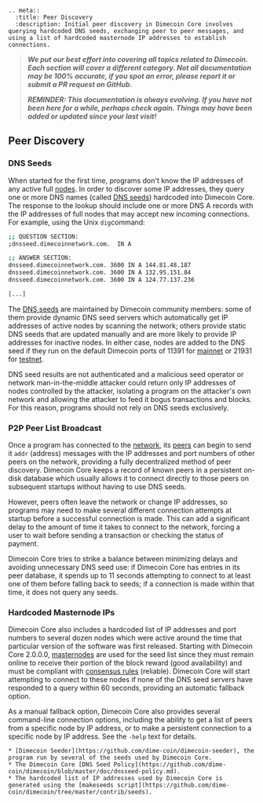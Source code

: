```{eval-rst}
.. meta::
  :title: Peer Discovery
  :description: Initial peer discovery in Dimecoin Core involves querying hardcoded DNS seeds, exchanging peer to peer messages, and using a list of hardcoded masternode IP addresses to establish connections.
```

> ***We put our best effort into covering all topics related to Dimecoin. Each section will cover a different category. Not all documentation may be 100% accurate, if you spot an error, please report it or submit a PR request on GitHub.***
>
> ***REMINDER: This documentation is always evolving. If you have not been here for a while, perhaps check again. Things may have been added or updated since your last visit!***

## Peer Discovery

### DNS Seeds

When started for the first time, programs don't know the IP addresses of any active full [nodes](../resources/glossary.md#node). In order to discover some IP addresses, they query one or more DNS names (called [DNS seeds](../resources/glossary.md#dns-seed)) hardcoded into Dimecoin Core. The response to the lookup should include one or more DNS A records with the IP addresses of full nodes that may accept new incoming connections. For example, using the Unix `dig`command:

```bash
;; QUESTION SECTION:
;dnsseed.dimecoinnetwork.com.  IN A

;; ANSWER SECTION:
dnsseed.dimecoinnetwork.com. 3600 IN A 144.81.48.187
dnsseed.dimecoinnetwork.com. 3600 IN A 132.95.151.84
dnsseed.dimecoinnetwork.com. 3600 IN A 124.77.137.236

[...]
```

The [DNS seeds](../resources/glossary.md#dns-seed) are maintained by Dimecoin community members: some of them provide dynamic DNS seed servers which automatically get IP addresses of active nodes by scanning the network; others provide static DNS seeds that are updated manually and are more likely to provide IP addresses for inactive nodes. In either case, nodes are added to the DNS seed if they run on the default Dimecoin ports of 11391 for [mainnet](../resources/glossary.md#mainnet) or 21931 for [testnet](../resources/glossary.md#testnet).

DNS seed results are not authenticated and a malicious seed operator or network man-in-the-middle attacker could return only IP addresses of nodes controlled by the attacker, isolating a program on the attacker's own network and allowing the attacker to feed it bogus transactions and blocks. For this reason, programs should not rely on DNS seeds exclusively.

### P2P Peer List Broadcast

Once a program has connected to the [network](../resources/glossary.md#network), its [peers](../resources/glossary.md#peer) can begin to send it `addr` (address) messages with the IP addresses and port numbers of other peers on the network, providing a fully decentralized method of peer discovery. Dimecoin Core keeps a record of known peers in a persistent on-disk database which usually allows it to connect directly to those peers on subsequent startups without having to use DNS seeds.

However, peers often leave the network or change IP addresses, so programs may need to make several different connection attempts at startup before a successful connection is made. This can add a significant delay to the amount of time it takes to connect to the network, forcing a user to wait before sending a transaction or checking the status of payment.

Dimecoin Core tries to strike a balance between minimizing delays and avoiding unnecessary DNS seed use: if Dimecoin Core has entries in its peer database, it spends up to 11 seconds attempting to connect to at least one of them before falling back to seeds; if a connection is made within that time, it does not query any seeds.

### Hardcoded Masternode IPs

Dimecoin Core also includes a hardcoded list of IP addresses and port numbers to several dozen nodes which were active around the time that particular version of the software was first released. Starting with Dimecoin Core 2.0.0.0, [masternodes](../resources/glossary.md#masternode) are used for the seed list since they must remain online to receive their portion of the block reward (good availability) and must be compliant with [consensus rules](../resources/glossary.md#consensus-rules) (reliable). Dimecoin Core will start attempting to connect to these nodes if none of the DNS seed servers have responded to a query within 60 seconds, providing an automatic fallback option.

As a manual fallback option, Dimecoin Core also provides several command-line connection options, including the ability to get a list of peers from a specific node by IP address, or to make a persistent connection to a specific node by IP address.  See the `-help` text for details.

```{admonition} Resources
* [Dimecoin Seeder](https://github.com/dime-coin/dimecoin-seeder), the program run by several of the seeds used by Dimecoin Core. 
* The Dimecoin Core [DNS Seed Policy](https://github.com/dime-coin/dimecoin/blob/master/doc/dnsseed-policy.md). 
* The hardcoded list of IP addresses used by Dimecoin Core is generated using the [makeseeds script](https://github.com/dime-coin/dimecoin/tree/master/contrib/seeds).
```
